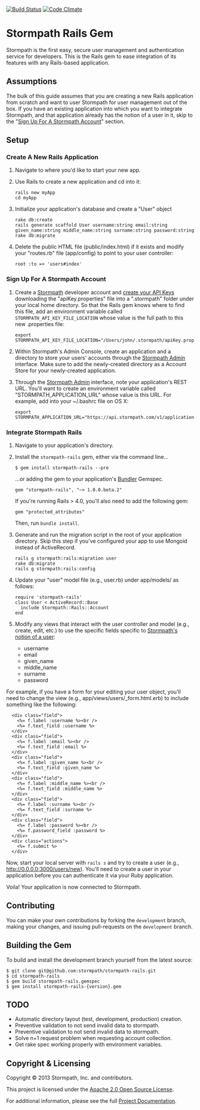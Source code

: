 [![Build Status](https://secure.travis-ci.org/stormpath/stormpath-rails.png)](http://travis-ci.org/stormpath/stormpath-rails)
[![Code Climate](https://codeclimate.com/github/stormpath/stormpath-rails.png)](https://codeclimate.com/github/stormpath/stormpath-rails)
# Stormpath Rails Gem

Stormpath is the first easy, secure user management and authentication service for developers.
This is the Rails gem to ease integration of its features with any Rails-based application.

## Assumptions

The bulk of this guide assumes that you are creating a new Rails application from scratch and want to user Stormpath for user management out of the box. If you have an existing application into which you want to integrate Stormpath, and that application already has the notion of a user in it, skip to the "[Sign Up For A Stormpath Account](#signup)" section.

## Setup

### Create A New Rails Application

1. Navigate to where you'd like to start your new app.

2. Use Rails to create a new application and cd into it:
  
    ```
    rails new myApp
    cd myApp
    ```

3. Initialize your application's database and create a "User" object

    ```
    rake db:create
    rails generate scaffold User username:string email:string given_name:string middle_name:string surname:string password:string
    rake db:migrate
    ```

4. Delete the public HTML file (public/index.html) if it exists and modify your "routes.rb" file (app/config) to point to your user controller:

    ```
    root :to => 'users#index'
    ```

### <a name="signup"></a>Sign Up For A Stormpath Account

1. Create a [Stormpath][stormpath] developer account and [create your API Keys][create-api-keys]
  downloading the "apiKey.properties" file into a ".stormpath"
  folder under your local home directory. So that the Rails gem knows where to find this file,
  add an environment variable called `STORMPATH_API_KEY_FILE_LOCATION` whose value is the full
  path to this new .properties file:

    ```
    export STORMPATH_API_KEY_FILE_LOCATION="/Users/john/.stormpath/apiKey.properties"
    ```

2. Within Stormpath's Admin Console, create an application  and a directory to store your users' accounts through the [Stormpath Admin][stormpath-admin] interface. Make sure to add the newly-created directory as a Account Store for your newly-created application.

3. Through the [Stormpath Admin][stormpath-admin] interface, note your application's REST URL. You'll want to create an environment variable called "STORMPATH\_APPLICATION\_URL" whose value is this URL. For example, add into your ~/.bashrc file on OS X:

    ```
    export STORMPATH_APPLICATION_URL="https://api.stormpath.com/v1/applications/YOUR_APP_ID"
    ```

### Integrate Stormpath Rails

1. Navigate to your application's directory.

2. Install the <code>stormpath-rails</code> gem, either via the command line...

    ```
    $ gem install stormpath-rails --pre
    ```

    ...or adding the gem to your application's [Bundler][bundler] Gemspec.

      ```
      gem "stormpath-rails", "~> 1.0.0.beta.2"
      ```

    If you're running Rails > 4.0, you'll also need to add the following gem:

      ```
      gem "protected_attributes"
      ```

    Then, run `bundle install`.

3. Generate and run the migration script in the root of your application directory. Skip this step if you've configured your app to use Mongoid instead of ActiveRecord.
  
      ```
      rails g stormpath:rails:migration user
      rake db:migrate
      rails g stormpath:rails:config
      ```

4. Update your "user" model file (e.g., user.rb) under app/models/ as follows:
  
    ```
    require 'stormpath-rails'
    class User < ActiveRecord::Base
      include Stormpath::Rails::Account
    end
    ```

5. Modify any views that interact with the user controller and model (e.g., create, edit, etc.) to use the specific fields specific to [Stormpath's notion of a user](http://stormpath.com/docs/ruby/product-guide#!Accounts):

      * username 
      * email
      * given_name
      * middle_name
      * surname
      * password

  For example, if you have a form for your editing your user object, you'll need to change the view (e.g., app/views/users/_form.html.erb) to include something like the following:

      <div class="field">
        <%= f.label :username %><br />
        <%= f.text_field :username %>
      </div>
      <div class="field">
        <%= f.label :email %><br />
        <%= f.text_field :email %>
      </div>
      <div class="field">
        <%= f.label :given_name %><br />
        <%= f.text_field :given_name %>
      </div>
      <div class="field">
        <%= f.label :middle_name %><br />
        <%= f.text_field :middle_name %>
      </div>
      <div class="field">
        <%= f.label :surname %><br />
        <%= f.text_field :surname %>
      </div>  
      <div class="field">
        <%= f.label :password %><br />
        <%= f.password_field :password %>
      </div>
      <div class="actions">
        <%= f.submit %>
      </div>

Now, start your local server with `rails s` and try to create a user (e.g., http://0.0.0.0:3000/users/new). You'll need to create a user in your application before you can authenticate it via your Ruby application. 

Voila! Your application is now connected to Stormpath.

<!--
## Testing The Stormpath-Rails Gem

To run the test suite on the gem itself (and not your integration), simply run:

```sh
$ rake spec
```

You will need to have all of the required testing dependencies in order for the rake to execute correctly.

Note that this will make requests to the Stormpath API; you'll need to have set environment variables enabling the client to interact with your Stormpath account. You'll also need to have environment variables set that will enable the client to interact with a test directory and application.

The test run will also generate a code-coverage report, viewable in the coverage subdirectory.
-->

## Contributing

You can make your own contributions by forking the <code>development</code>
branch, making your changes, and issuing pull-requests on the
<code>development</code> branch.

## Building the Gem

To build and install the development branch yourself from the latest source:

<!-- 

```
$ git clone git@github.com:stormpath/stormpath-rails.git
$ cd stormpath-rails
$ rake gem
$ gem install pkg/stormpath-rails-{version}.gem
```
--> 

```
$ git clone git@github.com:stormpath/stormpath-rails.git
$ cd stormpath-rails
$ gem build stormpath-rails.gemspec
$ gem install stormpath-rails-{version}.gem
```

## TODO

+ Automatic directory layout (test, development, production) creation.
+ Preventive validation to not send invalid data to stormpath.
+ Preventive validation to not send invalid data to stormpath.
+ Solve n+1 request problem when requesting account collection.
+ Get rake spec working properly with environment variables.

## Copyright & Licensing

Copyright &copy; 2013 Stormpath, Inc. and contributors.

This project is licensed under the [Apache 2.0 Open Source License](http://www.apache.org/licenses/LICENSE-2.0).

For additional information, please see the full [Project Documentation](https://www.stormpath.com/docs/ruby/product-guide).

  [bundler]: http://gembundler.com/
  [stormpath]: http://stormpath.com/
  [create-api-keys]: http://www.stormpath.com/docs/ruby/product-guide#AssignAPIkeys
  [stormpath_bootstrap]: https://github.com/stormpath/stormpath-sdk-ruby/wiki/Bootstrapping-Stormpath
  [stormpath-admin]: https://api.stormpath.com/login
